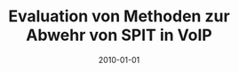---
abstract: ''
authors:
- Michael Krieber
date: '2010-01-01'
featured: false
links:
- name: Publik
  url: https://publik.tuwien.ac.at/showentry.php?ID=194562&lang=1
publication_types:
- '7'
publishDate: '2010-01-01'
title: Evaluation von Methoden zur Abwehr von SPIT in VoIP
url_pdf: ''
---